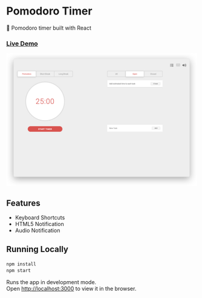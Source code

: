 # Pomodoro Timer
:tomato: Pomodoro timer built with React

### [Live Demo](https://remarkable-kitsune-aa91f6.netlify.app/)

![Screenshot](screenshot.png)

## Features

* Keyboard Shortcuts
* HTML5 Notification
* Audio Notification

## Running Locally

```sh
npm install
npm start
```

Runs the app in development mode.<br>
Open [http://localhost:3000](http://localhost:3000) to view it in the browser.

